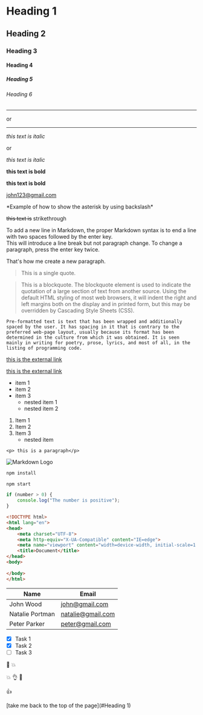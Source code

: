 <!-- BASIC MARKDOWNS -->


<!-- Headings -->

# Heading 1
## Heading 2
### Heading 3
#### Heading 4
##### Heading 5
###### Heading 6




<!-- Horizontal rule -->

---
or
___
<!-- Italic text -->

*this text is italic* 

or

_this text is italic_

<!-- Bold text -->

**this text is bold**

__this text is bold__

<!-- Hyperlink to Email Address -->

<john123@gmail.com>



\*Example of how to show the asterisk by using backslash\*

<!-- Strikethrough -->

~~this text is~~ strikethrough

<!-- Breaking the line -->

To add a new line in Markdown, the proper Markdown syntax is to end a line with two spaces followed by the enter key.  
This will introduce a line break but not paragraph change. To change a paragraph, press the enter key twice.

That's how me create a new paragraph.


<!-- Quote -->
> This is a single quote.

<!-- Blockquote -->

> This is a blockquote. The blockquote element is used to indicate the quotation of a large section of text from another source. Using the default HTML styling of most web browsers, it will indent the right and left margins both on the display and in printed form, but this may be overridden by Cascading Style Sheets (CSS).


<!-- Pre-formatted Text -->

~~~text
Pre-formatted text is text that has been wrapped and additionally spaced by the user. It has spacing in it that is contrary to the preferred web-page layout, usually because its format has been determined in the culture from which it was obtained. It is seen mainly in writing for poetry, prose, lyrics, and most of all, in the listing of programming code.
~~~

<!-- External link -->

[this is  the external link](https://start.digitalcareerinstitute.org/de/discover-dci/?utm_feeditemid=&utm_device=c&utm_campaign_id=19760078818&utm_adgroup_id=147427955500&utm_ad_id=649973871072&utm_term=dci&utm_source=google&utm_medium=ppc&utm_campaign=DE_SEM_Brand_Norden&utm_content=147427955500&hsa_cam=19760078818&hsa_mt=e&hsa_src=g&hsa_acc=9628643656&hsa_net=adwords&hsa_kw=dci&hsa_tgt=aud-1121653810539:kwd-13304966&hsa_ver=3&hsa_grp=147427955500&hsa_ad=649973871072&gclid=Cj0KCQjw2v-gBhC1ARIsAOQdKY3ByRdBya0xcgz-8tEK-O4DStOZliIiNEjZO4_O0EknSJ8QzvCNUp4aAmP3EALw_wcB)

<!-- External link with the title (when you hover the text) -->

[this is  the external link](https://start.digitalcareerinstitute.org/de/discover-dci/?utm_feeditemid=&utm_device=c&utm_campaign_id=19760078818&utm_adgroup_id=147427955500&utm_ad_id=649973871072&utm_term=dci&utm_source=google&utm_medium=ppc&utm_campaign=DE_SEM_Brand_Norden&utm_content=147427955500&hsa_cam=19760078818&hsa_mt=e&hsa_src=g&hsa_acc=9628643656&hsa_net=adwords&hsa_kw=dci&hsa_tgt=aud-1121653810539:kwd-13304966&hsa_ver=3&hsa_grp=147427955500&hsa_ad=649973871072&gclid=Cj0KCQjw2v-gBhC1ARIsAOQdKY3ByRdBya0xcgz-8tEK-O4DStOZliIiNEjZO4_O0EknSJ8QzvCNUp4aAmP3EALw_wcB "this is the title")

<!-- Unordered List(to nest press tab in the new line) -->

* item 1
* item 2
* item 3
    * nested item 1
    * nested item 2



<!-- Ordered list -->

1. Item 1
1. Item 2
1. Item 3
    * nested item
    
    
<!--Inline Code Block -->

`<p> this is a paragraph</p>`





<!-- Images -->

![Markdown Logo](https://markdown-here.com/img/icon256.png)





<!-- GITHUB MARKDOWNS -->

<!-- Code Blocks(We can highight the language specific syntax in the code block eg. "bash" "javascript" "html" etc. ) -->

```bash
npm install

npm start
```

```javascript
if (number > 0) {
    console.log("The number is positive");
}

```

```html
<!DOCTYPE html>
<html lang="en">
<head>
    <meta charset="UTF-8">
    <meta http-equiv="X-UA-Compatible" content="IE=edge">
    <meta name="viewport" content="width=device-width, initial-scale=1.0">
    <title>Document</title>
</head>
<body>
    
</body>
</html>
```
<!-- Tables -->

| Name            | Email            |
| ----------------| -----------------|
| John Wood       | john@gmail.com   | 
| Natalie Portman | natalie@gmail.com|
| Peter Parker    | peter@gmail.com  |


<!-- Task List -->

* [x] Task 1
* [x] Task 2
* [ ] Task 3

<!-- Emojis -->

:pizza: :boom:

:collision:
:ok_hand:
:metal:

:thumbsup:
 <!-- Anchor link -->
[take me back to the top of the page](#Heading 1)













